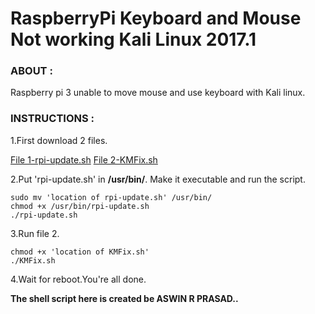 RaspberryPi Keyboard and Mouse Not working Kali Linux 2017.1
===

### ABOUT : 
Raspberry pi 3 unable to move mouse and use keyboard with Kali linux. 

### INSTRUCTIONS :
1.First download 2 files.

[File 1-rpi-update.sh](https://drive.google.com/file/d/0B6tK150jyMyOTW5UQVJXb2NGalU/view?usp=sharing) 
[File 2-KMFix.sh](https://drive.google.com/file/d/0B6tK150jyMyObkJ5VndiVVI2RVk/view?usp=sharing)

2.Put 'rpi-update.sh' in **/usr/bin/**. Make it executable and run the script.

	sudo mv 'location of rpi-update.sh' /usr/bin/
	chmod +x /usr/bin/rpi-update.sh
	./rpi-update.sh

3.Run file 2.

	chmod +x 'location of KMFix.sh'
	./KMFix.sh

4.Wait for reboot.You're all done. 

**The shell script here is created be ASWIN R PRASAD..**


